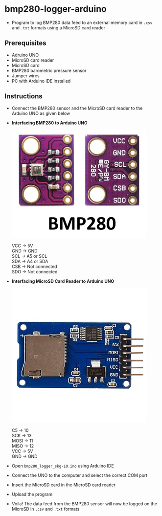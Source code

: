 # bmp280-logger-arduino
* Program to log BMP280 data feed to an external memory card in `.csv` and `.txt` formats using a MicroSD card reader

## Prerequisites
* Adruino UNO
* MicroSD card reader
* MicroSD card
* BMP280 barometric pressure sensor
* Jumper wires
* PC with Arduino IDE installed

## Instructions
* Connect the BMP280 sensor and the MicroSD card reader to the Arduino UNO as given below

* **Interfacing BMP280 to Arduino UNO** <br>

  ![Image](/component-library/images/bmp280.jpeg) <br>
  
  VCC -> 5V <br>
  GND -> GND <br>
  SCL -> A5 or SCL <br>
  SDA -> A4 or SDA <br>
  CSB -> Not connected <br>
  SDO -> Not connected <br>
  
* **Interfacing MicroSD Card Reader to Arduino UNO** <br>

  ![Image](/component-library/images/Micro-SD-Card-Reader-Module.jpg) <br>

  C5 -> 10 <br>
  SCK -> 13 <br>
  MOSI -> 11 <br>
  MISO -> 12 <br>
  VCC -> 5V <br>
  GND -> GND <br>

* Open `bmp280_logger_skg-10.ino` using Arduino IDE
* Connect the UNO to the computer and select the correct COM port 
* Insert the MicroSD card in the MicroSD card reader
* Upload the program
* Voila! The data feed from the BMP280 sensor will now be logged on the MicroSD in `.csv` and `.txt` formats
